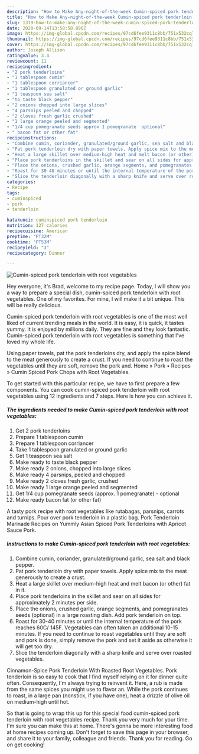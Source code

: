 ```yaml
---
description: "How to Make Any-night-of-the-week Cumin-spiced pork tenderloin with root vegetables"
title: "How to Make Any-night-of-the-week Cumin-spiced pork tenderloin with root vegetables"
slug: 1319-how-to-make-any-night-of-the-week-cumin-spiced-pork-tenderloin-with-root-vegetables
date: 2020-09-14T13:58:58.896Z
image: https://img-global.cpcdn.com/recipes/97cd6fee9311c8bb/751x532cq70/cumin-spiced-pork-tenderloin-with-root-vegetables-recipe-main-photo.jpg
thumbnail: https://img-global.cpcdn.com/recipes/97cd6fee9311c8bb/751x532cq70/cumin-spiced-pork-tenderloin-with-root-vegetables-recipe-main-photo.jpg
cover: https://img-global.cpcdn.com/recipes/97cd6fee9311c8bb/751x532cq70/cumin-spiced-pork-tenderloin-with-root-vegetables-recipe-main-photo.jpg
author: Joseph Allison
ratingvalue: 3.4
reviewcount: 11
recipeingredient:
- "2 pork tenderloins"
- "1 tablespoon cumin"
- "1 tablespoon corriancer"
- "1 tablespoon granulated or ground garlic"
- "1 teaspoon sea salt"
- "to taste black pepper"
- "2 onions chopped into large slices"
- "4 parsnips peeled and chopped"
- "2 cloves fresh garlic crushed"
- "1 large orange peeled and segmented"
- "1/4 cup pomegranate seeds approx 1 pomegranate  optional"
- " bacon fat or other fat"
recipeinstructions:
- "Combine cumin, coriander, granulated/ground garlic, sea salt and black pepper."
- "Pat pork tenderloin dry with paper towels. Apply spice mix to the meat generously to create a crust."
- "Heat a large skillet over medium-high heat and melt bacon (or other) fat in it."
- "Place pork tenderloins in the skillet and sear on all sides for approximately 2 minutes per side."
- "Place the onions, crushed garlic, orange segments, and pomegranates seeds (optional) in a large roasting dish. Add pork tenderloin on top."
- "Roast for 30-40 minutes or until the internal temperature of the pork reaches 60C/ 145F. Vegetables can often taken an additional 10-15 minutes. If you need to continue to roast vegetables until they are soft and pork is done, simply remove the pork and set it aside as otherwise it will get too dry."
- "Slice the tenderloin diagonally with a sharp knife and serve over roasted vegetables."
categories:
- Recipe
tags:
- cuminspiced
- pork
- tenderloin

katakunci: cuminspiced pork tenderloin 
nutrition: 127 calories
recipecuisine: American
preptime: "PT32M"
cooktime: "PT53M"
recipeyield: "3"
recipecategory: Dinner

---
```



![Cumin-spiced pork tenderloin with root vegetables](https://img-global.cpcdn.com/recipes/97cd6fee9311c8bb/751x532cq70/cumin-spiced-pork-tenderloin-with-root-vegetables-recipe-main-photo.jpg)

Hey everyone, it's Brad, welcome to my recipe page. Today, I will show you a way to prepare a special dish, cumin-spiced pork tenderloin with root vegetables. One of my favorites. For mine, I will make it a bit unique. This will be really delicious.

Cumin-spiced pork tenderloin with root vegetables is one of the most well liked of current trending meals in the world. It is easy, it is quick, it tastes yummy. It is enjoyed by millions daily. They are fine and they look fantastic. Cumin-spiced pork tenderloin with root vegetables is something that I've loved my whole life.

Using paper towels, pat the pork tenderloins dry, and apply the spice blend to the meat generously to create a crust. If you need to continue to roast the vegetables until they are soft, remove the pork and. Home » Pork • Recipes » Cumin Spiced Pork Chops with Root Vegetables.


To get started with this particular recipe, we have to first prepare a few components. You can cook cumin-spiced pork tenderloin with root vegetables using 12 ingredients and 7 steps. Here is how you can achieve it.

<!--inarticleads1-->

##### The ingredients needed to make Cumin-spiced pork tenderloin with root vegetables:

1. Get 2 pork tenderloins
1. Prepare 1 tablespoon cumin
1. Prepare 1 tablespoon corriancer
1. Take 1 tablespoon granulated or ground garlic
1. Get 1 teaspoon sea salt
1. Make ready to taste black pepper
1. Make ready 2 onions, chopped into large slices
1. Make ready 4 parsnips, peeled and chopped
1. Make ready 2 cloves fresh garlic, crushed
1. Make ready 1 large orange peeled and segmented
1. Get 1/4 cup pomegranate seeds (approx. 1 pomegranate) - optional
1. Make ready  bacon fat (or other fat)


A tasty pork recipe with root vegetables like rutabagas, parsnips, carrots and turnips. Pour over pork tenderloin in a plastic bag. Pork Tenderloin Marinade Recipes on Yummly Asian Spiced Pork Tenderloins with Apricot Sauce Pork. 

<!--inarticleads2-->

##### Instructions to make Cumin-spiced pork tenderloin with root vegetables:

1. Combine cumin, coriander, granulated/ground garlic, sea salt and black pepper.
1. Pat pork tenderloin dry with paper towels. Apply spice mix to the meat generously to create a crust.
1. Heat a large skillet over medium-high heat and melt bacon (or other) fat in it.
1. Place pork tenderloins in the skillet and sear on all sides for approximately 2 minutes per side.
1. Place the onions, crushed garlic, orange segments, and pomegranates seeds (optional) in a large roasting dish. Add pork tenderloin on top.
1. Roast for 30-40 minutes or until the internal temperature of the pork reaches 60C/ 145F. Vegetables can often taken an additional 10-15 minutes. If you need to continue to roast vegetables until they are soft and pork is done, simply remove the pork and set it aside as otherwise it will get too dry.
1. Slice the tenderloin diagonally with a sharp knife and serve over roasted vegetables.


Cinnamon-Spice Pork Tenderloin With Roasted Root Vegetables. Pork tenderloin is so easy to cook that I find myself relying on it for dinner quite often. Consequently, I&#39;m always trying to reinvent it. Here, a rub is made from the same spices you might use to flavor an. While the pork continues to roast, in a large pan (nonstick, if you have one), heat a drizzle of olive oil on medium-high until hot. 

So that is going to wrap this up for this special food cumin-spiced pork tenderloin with root vegetables recipe. Thank you very much for your time. I'm sure you can make this at home. There's gonna be more interesting food at home recipes coming up. Don't forget to save this page in your browser, and share it to your family, colleague and friends. Thank you for reading. Go on get cooking!
